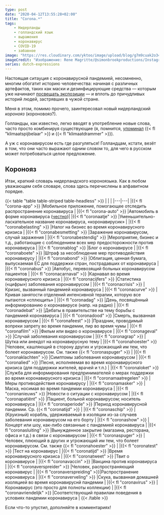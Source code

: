 ```yaml
---
type: post
date: "2020-04-12T13:55:28+02:00"
title: "Corona.*"
tags:
    - Нидерланды
    - голландский язык
    - выражения
    - коронавирус
    - COVID-19
    - забавное
image: "https://res.cloudinary.com/yktoo/image/upload/blog/g7m9cuak2o34zwe1gu4s.jpg"
imageCredit: "Изображение: Rene Magritte/@simonbrookproductions/Instagram."
series: dutch-expressions
---
```


Настоящая ситауция с коронавирусной пандемией, несомненно, многим обогатит историю человечества: начиная с различных артефактов, таких как маски и дезинфицирующие средства — которым уже начинают [посвещать экспозиции](https://www.heerenveenmuseum.nl/kunst-en-corona/1) — и вплоть до причудливых историй людей, застрявших в чужой стране.

Меня в этом, помимо прочего, заинтересовал новый нидерландский *коронояз* (короновояз?).

<!--more-->

Голландцы, как известно, легко вводят в употребление новые слова, часто просто комбинируя существующие (я, помнится, [упоминал](0509) {{< fl "klimaatspijbelaar" >}} и {{< fl "klimaatdrammer" >}}).

А уж с коронавирусом есть где разгуляться! Голландцам, кстати, везёт в том, что они часто выражают одним словом то, для чего в русском может потребоваться целое предложение.

## Коронояз

Итак, краткий словарь нидерландского короноязыка. Как в любом уважающем себя словаре, слова здесь перечислены в алфавитном порядке.

{{< table "table table-striped table-headless" >}}
|   |   |
|---|---|
|{{< fl "corona-app" >}}        |Мобильное приложение, помогающее отследить распространение коронавируса                                                     |
|{{< fl "corona-auto" >}}       |Автомобиль в форме коронавируса ([честно](https://www.ad.nl/video/indiase-man-bouwt-corona-auto-voor-bewustwording~p139892))|
|{{< fl "coronaatje" >}}        |Уменьшительно-ласкательное название коронавируса, «коронавирусик»                                                           |
|{{< fl "coronabelasting" >}}   |Налог на бизнес во время коронавирусного кризиса                                                                            |
|{{< fl "coronabesmetting" >}}  |Заражение коронавирусом, случай заражения                                                                                   |
|{{< fl "coronabestendig" >}}   |Мероприятие, бизнес и т.д., работающие с соблюдением всех мер предосторожности против коронавируса                          |
|{{< fl "coronablog" >}}        |Блог о коронавирусе                                                                                                         |
|{{< fl "coronaboete" >}}       |Штраф за несоблюдение мер противодействия коронавирусу                                                                      |
|{{< fl "coronabond" >}}        |Облигация, ценная бумага, выпускаемая ЕС для поддержки стран, пострадавших от коронавируса                                  |
|{{< fl "coronabus" >}}         |Автобус, перевозящий больных коронавирусом пациентов                                                                        |
|{{< fl "coronacarnaval" >}}    |Карнавал во время коронавирусного кризиса                                                                                   |
|{{< fl "coronacijfers" >}}     |Статистика («цифры») заболевания коронавирусом                                                                              |
|{{< fl "coronacrisis" >}}      |Кризис, вызванный пандемией коронавируса                                                                                    |
|{{< fl "coronacurve" >}}       |Кривая занятости отделений интенсивной терапии, которую все пытаются «сплющить»                                             |
|{{< fl "coronadag" >}}         |День, посвящённый информированию о коронавирусе (напр. на радио)                                                            |
|{{< fl "coronadebat" >}}       |Дебаты в правительстве на тему борьбы с пандемией коронавируса                                                              |
|{{< fl "coronadood" >}}        |Смерть, вызванная коронавирусом                                                                                             |
|{{< fl "coronafeest" >}}       |Праздник, проводимый вопреки запрету во время пандемии, пир во время чумы                                                   |
|{{< fl "coronafilm" >}}        |Фильм или видео о коронавирусе                                                                                              |
|{{< fl "coronageval" >}}       |Случай заболевания коронавирусом                                                                                            |
|{{< fl "coronagrap" >}}        |Шутка или анекдот на коронавирусную тему                                                                                    |
|{{< fl "coronahoester" >}}     |Человек, кашляющий в сторону других и угрожающий им тем, что болеет коронавирусом. См. также {{< fl "coronaspuger" >}}      |
|{{< fl "coronaklachten" >}}    |Симптомы заболевания коронавирусом                                                                                          |
|{{< fl "coronalied" >}}        |Песня, исполняемая во время коронавирусного кризиса (для поддержки жителей, врачей и т.п.)                                  |
|{{< fl "coronaloket" >}}       |Служба для информирования предпринимателей о мерах поддержки во время коронавирусного кризиса                               |
|{{< fl "coronamaatregelen" >}} |Меры противодействия коронавирусу                                                                                           |
|{{< fl "coronamasker" >}}      |Маска, носимая во время пандемии коронавируса                                                                               |
|{{< fl "coronanieuws" >}}      |Новости о ситуации с коронавирусом                                                                                          |
|{{< fl "coronapatiënt" >}}     |Пациент, больной коронавирусом; носитель коронавируса                                                                       |
|{{< fl "coronaperiode" >}}     |Период коронавирусной пандемии. Ср. {{< fl "coronatijd" >}}                                                                 |
|{{< fl "coronaschip" >}}       |(Круизный) корабль, удерживаемый в изоляции из-за случаев заболевания коронавирусом на его борту                            |
|{{< fl "coronashow" >}}        |Концерт или шоу, как-либо связанные с пандемией коронавируса                                                                |
|{{< fl "coronasluiting" >}}    |Вынужденное закрытие (магазина, ресторана, офиса и т.д.) в связи с коронавирусом                                            |
|{{< fl "coronaspuger" >}}      |Человек, плюющий в других и угрожающий им тем, что болеет коронавирусом. См. также {{< fl "coronahoester" >}}               |
|{{< fl "coronatest" >}}        |Тест на коронавирус                                                                                                         |
|{{< fl "coronatijd" >}}        |Время коронавирусного кризиса                                                                                               |
|{{< fl "coronatweet" >}}       |Твит о коронавирусе                                                                                                         |
|{{< fl "coronavaccin" >}}      |Вакцина против коронавируса                                                                                                 |
|{{< fl "coronaverspreider" >}} |Человек, распространяющий коронавирус                                                                                       |
|{{< fl "coronaverspreiding" >}}|Распространение коронавируса                                                                                                |
|{{< fl "coronaverveling" >}}   |Скука, вызванная домашней изоляцией во время коронавируснй пандемии                                                         |
|{{< fl "coronavirus" >}}       |Коронавирус (это просто для полноты коллекции)                                                                              |
|{{< fl "coronavriendelijk" >}} |Соответствующий правилам поведения в условиях пандемии коронавируса                                                         |
{{< /table >}}

Если что-то упустил, дополняйте в комментариях!
